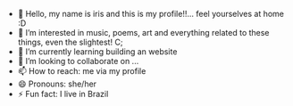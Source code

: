 - 👋 Hello, my name is iris and this is my profile!!... feel yourselves at home :D
- 👀 I’m interested in music, poems, art and everything related to these things, even the slightest! C;
- 🌱 I’m currently learning building an website
- 💞️ I’m looking to collaborate on ...
- 📫 How to reach: me via my profile
- 😄 Pronouns: she/her
- ⚡ Fun fact: I live in Brazil 

<!---
IrySnaS/IrySnaS is a ✨ special ✨ repository because its `README.md` (this file) appears on your GitHub profile.
You can click the Preview link to take a look at your changes.
--->

